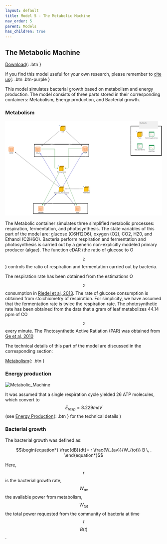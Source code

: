 ```yaml
---
layout: default
title: Model 5 - The Metabolic Machine
nav_order: 5
parent: Models
has_children: true
---
```


## The Metabolic Machine

[Download](https://github.com/SergioCoboLopez/Workshop_ESA/blob/main/GoldSim_Models/Model5_Metabolic_Machine.gsm){: .btn }


If you find this model useful for your own research, please remember to [cite us](https://github.com/SergioCoboLopez/Workshop_ESA/blob/main/CITATION.cff){: .btn .btn-purple }

This model simulates bacterial growth based on metabolism and energy production. The model consists of three parts stored in their corresponding containers: Metabolism, Energy production, and Bacterial growth.

### Metabolism

![Metabolic_Machine](../figures/Metabolic_Machine_1.PNG "Courtesy of GoldSim")

The Metabolic container simulates three simplified metabolic processes: respiration, fermentation, and photosynthesis. The state variables of this part of the model are: glucose
 (C6H12O6), oxygen (O2), CO2, H20, and Ethanol (C2H6O). 
Bacteria perform respiration and fermentation and photosynthesis is carried out by a generic non-explicitly modeled primary producer (algae). The function eDAR (the ratio of glucose to O$$_2$$) controls the ratio of respiration and fermentation
carried out by bacteria.

The respiration rate has been obtained from the estimations O$$_2$$ consumption in [Riedel et al, 2013](https://doi.org/10.1128/AEM.00756-13). The rate of glucose consumption is obtained from stoichiometry of respiration. For simplicity,
we have assumed that the fermentation rate is twice the respiration rate.
The photosynthetic rate has been obtained from the data that a gram of leaf metabolizes 44.14 ppm of CO$$_2$$ every minute. The Photosynthetic Active Ratiation (PAR) was obtained 
from [Ge et al, 2010](https://doi.org/10.1007/s00704-010-0368-6)


The technical details of this part of the model are discussed in the corresponding section: 

[Metabolism](https://sergiocobolopez.github.io/Workshop_ESA/GoldSim_Models/Model_5%20-%20Metabolism.html){: .btn }


### Energy production

![Metabolic_Machine](../figures/Metabolic_Machine_Energy_Production.PNG "Courtesy of GoldSim")

It was assumed that a single respiration cycle yielded 26 ATP molecules, which convert to $$E_{resp}=8.229 meV$$ 
(see [Energy Production](https://sergiocobolopez.github.io/Workshop_ESA/GoldSim_Models/Model_5%20-%20Metabolism.html){: .btn } for the technical details )


### Bacterial growth

The bacterial growth was defined as:

$$\begin{equation*}
\frac{dB}{dt}= r \frac{W_{av}}{W_{tot}} B \, .
\end{equation*}$$

Here, $$r$$ is the bacterial growth rate, $$W_{av}$$ the available power from metabolism, $$W_{tot}$$ the total power requested from the community of bacteria at time $$t$$ $$B(t)$$.














